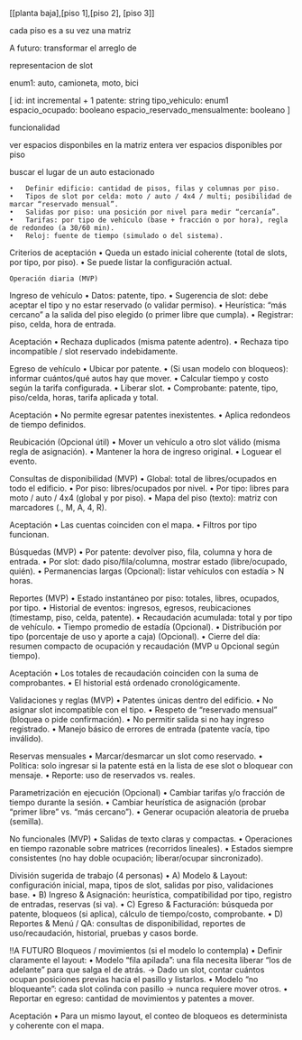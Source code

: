 <!--

Pisos

matrices:
cada fila es un piso

 -->

[[planta baja],[piso 1],[piso 2], [piso 3]]

cada piso es a su vez una matriz

A futuro: transformar el arreglo de

representacion de slot

enum1: auto, camioneta, moto, bici

[
id: int incremental + 1
patente: string
tipo_vehiculo: enum1
espacio_ocupado: booleano
espacio_reservado_mensualmente: booleano
]

funcionalidad

ver espacios disponbiles en la matriz entera
ver espacios disponibles por piso

buscar el lugar de un auto estacionado

    •	Definir edificio: cantidad de pisos, filas y columnas por piso.
    •	Tipos de slot por celda: moto / auto / 4x4 / multi; posibilidad de marcar “reservado mensual”.
    •	Salidas por piso: una posición por nivel para medir “cercanía”.
    •	Tarifas: por tipo de vehículo (base + fracción o por hora), regla de redondeo (a 30/60 min).
    •	Reloj: fuente de tiempo (simulado o del sistema).

Criterios de aceptación
• Queda un estado inicial coherente (total de slots, por tipo, por piso).
• Se puede listar la configuración actual.

    Operación diaria (MVP)

Ingreso de vehículo
• Datos: patente, tipo.
• Sugerencia de slot: debe aceptar el tipo y no estar reservado (o validar permiso).
• Heurística: “más cercano” a la salida del piso elegido (o primer libre que cumpla).
• Registrar: piso, celda, hora de entrada.

Aceptación
• Rechaza duplicados (misma patente adentro).
• Rechaza tipo incompatible / slot reservado indebidamente.

Egreso de vehículo
• Ubicar por patente.
• (Si usan modelo con bloqueos): informar cuántos/qué autos hay que mover.
• Calcular tiempo y costo según la tarifa configurada.
• Liberar slot.
• Comprobante: patente, tipo, piso/celda, horas, tarifa aplicada y total.

Aceptación
• No permite egresar patentes inexistentes.
• Aplica redondeos de tiempo definidos.

Reubicación (Opcional útil)
• Mover un vehículo a otro slot válido (misma regla de asignación).
• Mantener la hora de ingreso original.
• Loguear el evento.

Consultas de disponibilidad (MVP)
• Global: total de libres/ocupados en todo el edificio.
• Por piso: libres/ocupados por nivel.
• Por tipo: libres para moto / auto / 4x4 (global y por piso).
• Mapa del piso (texto): matriz con marcadores (., M, A, 4, R).

Aceptación
• Las cuentas coinciden con el mapa.
• Filtros por tipo funcionan.

Búsquedas (MVP)
• Por patente: devolver piso, fila, columna y hora de entrada.
• Por slot: dado piso/fila/columna, mostrar estado (libre/ocupado, quién).
• Permanencias largas (Opcional): listar vehículos con estadía > N horas.

Reportes (MVP)
• Estado instantáneo por piso: totales, libres, ocupados, por tipo.
• Historial de eventos: ingresos, egresos, reubicaciones (timestamp, piso, celda, patente).
• Recaudación acumulada: total y por tipo de vehículo.
• Tiempo promedio de estadía (Opcional).
• Distribución por tipo (porcentaje de uso y aporte a caja) (Opcional).
• Cierre del día: resumen compacto de ocupación y recaudación (MVP u Opcional según tiempo).

Aceptación
• Los totales de recaudación coinciden con la suma de comprobantes.
• El historial está ordenado cronológicamente.

Validaciones y reglas (MVP)
• Patentes únicas dentro del edificio.
• No asignar slot incompatible con el tipo.
• Respeto de “reservado mensual” (bloquea o pide confirmación).
• No permitir salida si no hay ingreso registrado.
• Manejo básico de errores de entrada (patente vacía, tipo inválido).

Reservas mensuales
• Marcar/desmarcar un slot como reservado.
• Política: solo ingresar si la patente está en la lista de ese slot o bloquear con mensaje.
• Reporte: uso de reservados vs. reales.

Parametrización en ejecución (Opcional)
• Cambiar tarifas y/o fracción de tiempo durante la sesión.
• Cambiar heurística de asignación (probar “primer libre” vs. “más cercano”).
• Generar ocupación aleatoria de prueba (semilla).

No funcionales (MVP)
• Salidas de texto claras y compactas.
• Operaciones en tiempo razonable sobre matrices (recorridos lineales).
• Estados siempre consistentes (no hay doble ocupación; liberar/ocupar sincronizado).

División sugerida de trabajo (4 personas)
• A) Modelo & Layout: configuración inicial, mapa, tipos de slot, salidas por piso, validaciones base.
• B) Ingreso & Asignación: heurística, compatibilidad por tipo, registro de entradas, reservas (si va).
• C) Egreso & Facturación: búsqueda por patente, bloqueos (si aplica), cálculo de tiempo/costo, comprobante.
• D) Reportes & Menú / QA: consultas de disponibilidad, reportes de uso/recaudación, historial, pruebas y casos borde.

!!A FUTURO
Bloqueos / movimientos (si el modelo lo contempla)
• Definir claramente el layout:
• Modelo “fila apilada”: una fila necesita liberar “los de adelante” para que salga el de atrás.
→ Dado un slot, contar cuántos ocupan posiciones previas hacia el pasillo y listarlos.
• Modelo “no bloqueante”: cada slot colinda con pasillo → nunca requiere mover otros.
• Reportar en egreso: cantidad de movimientos y patentes a mover.

Aceptación
• Para un mismo layout, el conteo de bloqueos es determinista y coherente con el mapa.
